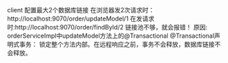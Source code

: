 client 配置最大2个数据库链接
在浏览器发2次请求时：http://localhost:9070/order/updateModel/1
在发请求时:http://localhost:9070/order/findById/2 链接池不够，就会报错！
原因:
orderServiceImpl中updateModel方法上的@Transactional
@Transactional声明式事务：
锁定整个方法内部。在远程响应之前，事务不会释放，数据库链接不会释放。

 